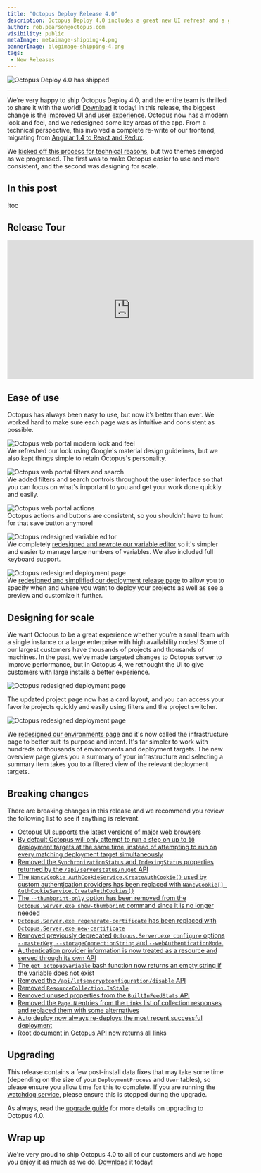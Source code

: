 ```yaml
---
title: "Octopus Deploy Release 4.0"
description: Octopus Deploy 4.0 includes a great new UI refresh and a great user experience!
author: rob.pearson@octopus.com
visibility: public
metaImage: metaimage-shipping-4.png
bannerImage: blogimage-shipping-4.png
tags:
 - New Releases
---
```


![Octopus Deploy 4.0 has shipped](blogimage-shipping-4.png)

---

We’re very happy to ship Octopus Deploy 4.0, and the entire team is thrilled to share it with the world! [Download](https://octopus.com/downloads) it today! In this release, the biggest change is the [improved UI and user experience](/blog/2017-10/octopus-v4-uxui.md). Octopus now has a modern look and feel, and we redesigned some key areas of the app. From a technical perspective, this involved a complete re-write of our frontend, migrating from [Angular 1.4 to React and Redux](/blog/2017-11/octopus-v4-angular-to-react/index.md).

We [kicked off this process for technical reasons](/blog/2017-10/octopus-v4-history.md), but two themes emerged as we progressed. The first was to make Octopus easier to use and more consistent, and the second was designing for scale.

## In this post

!toc

## Release Tour

<iframe width="560" height="315" src="https://www.youtube.com/embed/i-NdrYnmhNU" frameborder="0" allowfullscreen></iframe>

## Ease of use

Octopus has always been easy to use, but now it’s better than ever. We worked hard to make sure each page was as intuitive and consistent as possible. 

![Octopus web portal modern look and feel](octopus-v4-modern-look.png "width=500")  
We refreshed our look using Google's material design guidelines, but we also kept things simple to retain Octopus's personality. 

![Octopus web portal filters and search](octopus-v4-filters-search.png "width=500")  
We added filters and search controls throughout the user interface so that you can focus on what's important to you and get your work done quickly and easily.

![Octopus web portal actions](octopus-v4-actions.png "width=500")  
Octopus actions and buttons are consistent, so you shouldn't have to hunt for that save button anymore!

![Octopus redesigned variable editor](octopus-v4-variable-editor.png "width=500")  
We completely [redesigned and rewrote our variable editor](/blog/2017-10/octopus-v4-variable-editor.md) so it's simpler and easier to manage large numbers of variables. We also included full keyboard support.

![Octopus redesigned deployment page](octopus-v4-deploy.png "width=500")  
We [redesigned and simplified our deployment release page](/blog/2017-11/octopus-v4-create-deployments.md) to allow you to specify when and where you want to deploy your projects as well as see a preview and customize it further. 

## Designing for scale

We want Octopus to be a great experience whether you’re a small team with a single instance or a large enterprise with high availability nodes! Some of our largest customers have thousands of projects and thousands of machines. In the past, we’ve made targeted changes to Octopus server to improve performance, but in Octopus 4, we rethought the UI to give customers with large installs a better experience.  

![Octopus redesigned deployment page](octopus-v4-projects-scale.png "width=500")  

The updated project page now has a card layout, and you can access your favorite projects quickly and easily using filters and the project switcher.

![Octopus redesigned deployment page](octopus-v4-infrastructure-scale.png "width=500")  

We [redesigned our environments page](/blog/2017-11/octopus-v4-infrastructure.md) and it's now called the infrastructure page to better suit its purpose and intent. It's far simpler to work with hundreds or thousands of environments and deployment targets. The new overview page gives you a summary of your infrastructure and selecting a summary item takes you to a filtered view of the relevant deployment targets.

## Breaking changes

There are breaking changes in this release and we recommend you review the following list to see if anything is relevant.

* [Octopus UI supports the latest versions of major web browsers](https://github.com/OctopusDeploy/Issues/issues/3938)
* [By default Octopus will only attempt to run a step on up to `10` deployment targets at the same time, instead of attempting to run on every matching deployment target simultaneously](https://github.com/OctopusDeploy/Issues/issues/3861)
* [Removed the `SynchronizationStatus` and `IndexingStatus` properties returned by the `/api/serverstatus/nuget` API](https://github.com/OctopusDeploy/Issues/issues/3842)
* [The `NancyCookie AuthCookieService.CreateAuthCookie()` used by custom authentication providers has been replaced with `NancyCookie[] AuthCookieService.CreateAuthCookies()`](https://github.com/OctopusDeploy/Issues/issues/3834)
* [The `--thumbprint-only` option has been removed from the `Octopus.Server.exe show-thumbprint` command since it is no longer needed](https://github.com/OctopusDeploy/Issues/issues/3833)
* [`Octopus.Server.exe regenerate-certificate` has been replaced with `Octopus.Server.exe new-certificate`](https://github.com/OctopusDeploy/Issues/issues/3832)
* [Removed previously deprecated `Octopus.Server.exe configure`  options `--masterKey`, `--storageConnectionString` and `--webAuthenticationMode`.](https://github.com/OctopusDeploy/Issues/issues/3831)
* [Authentication provider information is now treated as a resource and served through its own API](https://github.com/OctopusDeploy/Issues/issues/3803)
* [The `get_octopusvariable` bash function now returns an empty string if the variable does not exist](https://github.com/OctopusDeploy/Issues/issues/3747)
* [Removed the `/api/letsencryptconfiguration/disable` API](https://github.com/OctopusDeploy/Issues/issues/3720)
* [Removed `ResourceCollection.IsStale`](https://github.com/OctopusDeploy/Issues/issues/3658)
* [Removed unused properties from the `BuiltInFeedStats` API](https://github.com/OctopusDeploy/Issues/issues/3647)
* [Removed the `Page.N` entries from the `Links` list of collection responses and replaced them with some alternatives](https://github.com/OctopusDeploy/Issues/issues/3417)
* [Auto deploy now always re-deploys the most recent successful deployment](https://github.com/OctopusDeploy/Issues/issues/3358)
* [Root document in Octopus API now returns all links](https://github.com/OctopusDeploy/Issues/issues/3916)

## Upgrading

This release contains a few post-install data fixes that may take some time (depending on the size of your `DeploymentProcess` and `User` tables), so please ensure you allow time for this to complete. If you are running the [watchdog service](https://octopus.com/docs/administration/service-watchdog), please ensure this is stopped during the upgrade.

As always, read the [upgrade guide](https://octopus.com/docs/administration/upgrading) for more details on upgrading to Octopus 4.0.

## Wrap up

We're very proud to ship Octopus 4.0 to all of our customers and we hope you enjoy it as much as we do.  [Download](https://octopus.com/downloads) it today!